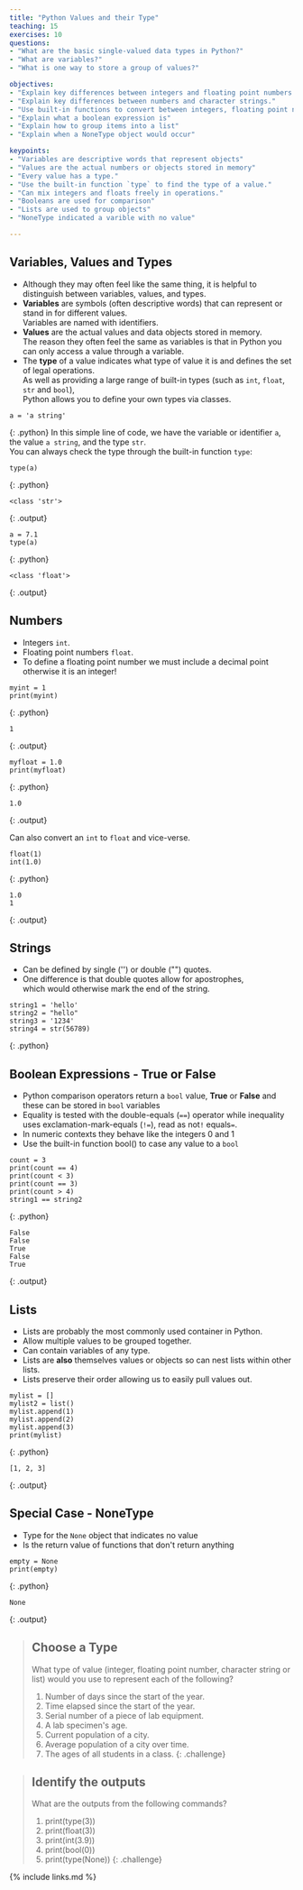 ```yaml
---
title: "Python Values and their Type"
teaching: 15
exercises: 10
questions:
- "What are the basic single-valued data types in Python?"
- "What are variables?"
- "What is one way to store a group of values?"

objectives:
- "Explain key differences between integers and floating point numbers."
- "Explain key differences between numbers and character strings."
- "Use built-in functions to convert between integers, floating point numbers, and strings."
- "Explain what a boolean expression is"
- "Explain how to group items into a list"
- "Explain when a NoneType object would occur"

keypoints:
- "Variables are descriptive words that represent objects"
- "Values are the actual numbers or objects stored in memory"
- "Every value has a type."
- "Use the built-in function `type` to find the type of a value."
- "Can mix integers and floats freely in operations."
- "Booleans are used for comparison"
- "Lists are used to group objects"
- "NoneType indicated a varible with no value"

---
```


## Variables, Values and Types

*	Although they may often feel like the same thing, it is helpful to distinguish between variables, values, and types.
*	**Variables** are symbols (often descriptive words) that can represent or stand in for different values.<br />
	Variables are named with identifiers.
*	**Values** are the actual values and data objects stored in memory.<br /> 
	The reason they often feel the same as variables is that in Python you can only access a value through a variable.
*	The **type** of a value indicates what type of value it is and defines the set of legal operations.<br />
	As well as providing a large range of built-in types (such as `int`, `float`, `str` and `bool`), <br />
	Python allows you to define your own types via classes.

~~~
a = 'a string'
~~~
{: .python}
In this simple line of code, we have the variable or identifier `a`, the value `a string`, and the type `str`.<br />
You can always check the type through the built-in function `type`:

~~~
type(a)
~~~
{: .python}
~~~
<class 'str'>
~~~
{: .output}

~~~
a = 7.1
type(a)
~~~
{: .python}
~~~
<class 'float'>
~~~
{: .output}

## Numbers

*	Integers `int`.
*	Floating point numbers `float`.
*	To define a floating point number we must include a decimal point otherwise it is an integer!

~~~
myint = 1
print(myint)
~~~
{: .python}
~~~
1
~~~
{: .output}

~~~
myfloat = 1.0
print(myfloat)
~~~
{: .python}
~~~
1.0
~~~
{: .output}

Can also convert an `int` to `float` and vice-verse.
~~~
float(1)
int(1.0)
~~~
{: .python}
~~~
1.0
1
~~~
{: .output}

## Strings

*	Can be defined by single ('') or double ("") quotes.
*	One difference is that double quotes allow for apostrophes, <br />
	which would otherwise mark the end of the string.

~~~
string1 = 'hello'
string2 = "hello"
string3 = '1234'
string4 = str(56789)
~~~
{: .python}

## Boolean Expressions - **True** or **False**

*	Python comparison operators return a `bool` value, **True** or **False** and these can be stored in `bool` variables
*	Equality is tested with the double-equals (`==`) operator while inequality uses exclamation-mark-equals (`!=`), read as not`!` equals`=`.
*	In numeric contexts they behave like the integers 0 and 1
*	Use the built-in function bool() to case any value to a `bool`

~~~
count = 3
print(count == 4)
print(count < 3)
print(count == 3)
print(count > 4)
string1 == string2
~~~
{: .python}
~~~
False
False
True
False
True
~~~
{: .output}

## Lists

*	Lists are probably the most commonly used container in Python.
*	Allow multiple values to be grouped together.
*	Can contain variables of any type.
*	Lists are **also** themselves values or objects so can nest lists within other lists.
*	Lists preserve their order allowing us to easily pull values out.

~~~
mylist = []
mylist2 = list()
mylist.append(1)
mylist.append(2)
mylist.append(3)
print(mylist)
~~~
{: .python}
~~~
[1, 2, 3]
~~~
{: .output}

## Special Case - NoneType

*	Type for the `None` object that indicates no value
*	Is the return value of functions that don't return anything

~~~
empty = None
print(empty)
~~~
{: .python}
~~~
None
~~~
{: .output}


> ## Choose a Type
>
> What type of value (integer, floating point number, character string or list)
> would you use to represent each of the following?
>
> 1. Number of days since the start of the year.
> 2. Time elapsed since the start of the year.
> 3. Serial number of a piece of lab equipment.
> 4. A lab specimen's age.
> 5. Current population of a city.
> 6. Average population of a city over time.
> 7. The ages of all students in a class.
{: .challenge}

> ## Identify the outputs
>
> What are the outputs from the following commands?
>
> 1. print(type(3))
> 2. print(float(3))
> 3. print(int(3.9))
> 4. print(bool(0))
> 5. print(type(None))
{: .challenge}

{% include links.md %}

